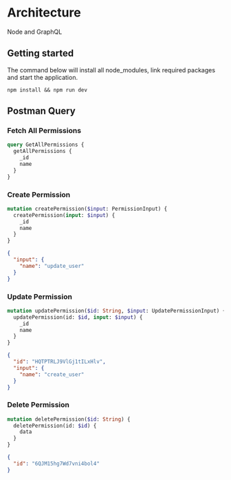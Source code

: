 # Architecture
Node and GraphQL
## Getting started

The command below will install all node_modules, link required packages and start the application.

`npm install && npm run dev`

## Postman Query

### Fetch All Permissions

```graphql
query GetAllPermissions {
  getAllPermissions {
    _id
    name
  }
}
```

### Create Permission

```graphql
mutation createPermission($input: PermissionInput) {
  createPermission(input: $input) {
    _id
    name
  }
}
```

```json
{
  "input": {
    "name": "update_user"
  }
}
```

### Update Permission

```graphql
mutation updatePermission($id: String, $input: UpdatePermissionInput) {
  updatePermission(id: $id, input: $input) {
    _id
    name
  }
}
```

```json
{
  "id": "HQTPTRLJ9VlGj1tILxHlv",
  "input": {
    "name": "create_user"
  }
}
```

### Delete Permission

```graphql
mutation deletePermission($id: String) {
  deletePermission(id: $id) {
    data
  }
}
```

```json
{
  "id": "6QJM15hg7Wd7vni4bol4"
}
```